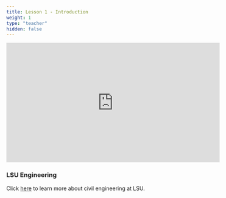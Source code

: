 ```yaml
---
title: Lesson 1 - Introduction
weight: 1
type: "teacher" 
hidden: false
---
```


<iframe width="560" height="315" src="https://www.youtube.com/embed/bFljMHTQ1QY" frameborder="0" allow="autoplay; encrypted-media" allowfullscreen></iframe>

### LSU Engineering

Click <a href="https://drive.google.com/file/d/15t9779yK9OFstaLbJ-5iQ3NsTs4i3QsZ/view?usp=sharing" target="_blank">here</a> to learn more about civil engineering at LSU.